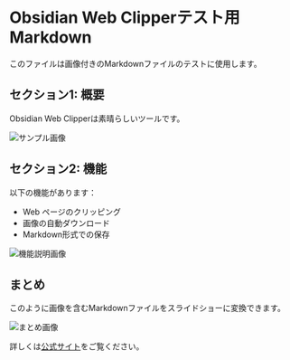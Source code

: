 # Obsidian Web Clipperテスト用Markdown

このファイルは画像付きのMarkdownファイルのテストに使用します。

## セクション1: 概要

Obsidian Web Clipperは素晴らしいツールです。

![サンプル画像](https://via.placeholder.com/400x300.png?text=Sample+Image+1)

## セクション2: 機能

以下の機能があります：

- Web ページのクリッピング
- 画像の自動ダウンロード
- Markdown形式での保存

![機能説明画像](https://via.placeholder.com/600x200.png?text=Feature+Description)

## まとめ

このように画像を含むMarkdownファイルをスライドショーに変換できます。

![まとめ画像](https://via.placeholder.com/500x300.png?text=Summary+Image)

詳しくは[公式サイト](https://obsidian.md)をご覧ください。